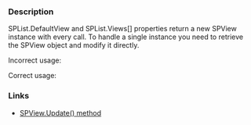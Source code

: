 ﻿---
Title: Incorrect SPView usage
FileName: resp510247.html
---
### Description
SPList.DefaultView and SPList.Views[] properties return a new SPView instance with every call. To handle a single instance you need to retrieve the SPView object and modify it directly.

Incorrect usage:
<a href="_samples/WrongSPViewUpdate-IncorrectSPViewUpdate.sample-ref"></a>

Correct usage:
<a href="_samples/WrongSPViewUpdate-CorrectSPViewUpdate.sample-ref"></a>

### Links
- [SPView.Update() method](http://msdn.microsoft.com/en-us/library/microsoft.sharepoint.spview.update.aspx)

